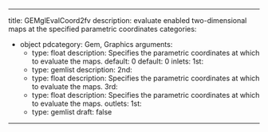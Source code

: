 
---
title: GEMglEvalCoord2fv
description: evaluate enabled two-dimensional maps at the specified parametric coordinates
categories:
  - object
pdcategory: Gem, Graphics
arguments:
    - type: float
      description: Specifies the parametric coordinates at which to evaluate the maps.
      default: 0
      default: 0
inlets:
  1st:
    - type: gemlist
      description:
  2nd:
    - type: float
      description: Specifies the parametric coordinates at which to evaluate the maps.
  3rd:
    - type: float
      description: Specifies the parametric coordinates at which to evaluate the maps.
outlets:
  1st:
    - type: gemlist
draft: false
---


